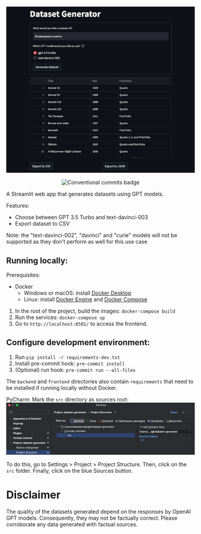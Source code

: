 ![Dataset generator screenshot](docs/readme-feature-image.png)

<p align="center">
    <img src="https://img.shields.io/badge/semantic_release-conventional_commits-e10079?logo=semantic-release" alt="Conventional commits badge"/>
</p>

A Streamlit web app that generates datasets using GPT models.

Features:
- Choose between GPT 3.5 Turbo and text-davinci-003
- Export dataset to CSV

Note: the "text-davinci-002", "davinci" and "curie" models will not be supported as they don't perform as well for this
use case

## Running locally:

Prerequisites:
- Docker
   - Windows or macOS: install [Docker Desktop](https://www.docker.com/products/docker-desktop)
   - Linux: install [Docker Engine](https://docs.docker.com/engine/) and [Docker Compose](https://docs.docker.com/compose/)

1. In the root of the project, build the images: `docker-compose build`
1. Run the services: `docker-compose up`
1. Go to `http://localhost:8501/` to access the frontend.

## Configure development environment:
1. Run `pip install -r requirements-dev.txt`
1. Install pre-commit hook: `pre-commit install`
1. (Optional) run hook: `pre-commit run --all-files`

The `backend` and `frontend` directories also contain `requirements` that need to be installed if running locally without Docker.

PyCharm:
Mark the `src` directory as sources root:
![PyCharm sources root](docs/pycharm.png)

To do this, go to Settings > Project > Project Structure. Then, click on the `src` folder. Finally, click on the
blue Sources button.

# Disclaimer

The quality of the datasets generated depend on the responses by OpenAI GPT models. Consequently, they may not be
factually correct. Please corroborate any data generated with factual sources.
